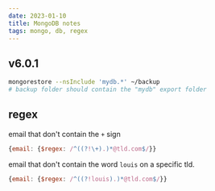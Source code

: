 ```yaml
---
date: 2023-01-10
title: MongoDB notes
tags: mongo, db, regex
---
```


## v6.0.1

```bash
mongorestore --nsInclude 'mydb.*' ~/backup
# backup folder should contain the "mydb" export folder
```

## regex

email that don't contain the `+` sign
```js
{email: {$regex: /^((?!\+).)*@tld.com$/}}
```

email that don't contain the word `louis` on a specific tld.
```js
{email: {$regex: /^((?!louis).)*@tld.com$/}}
```
